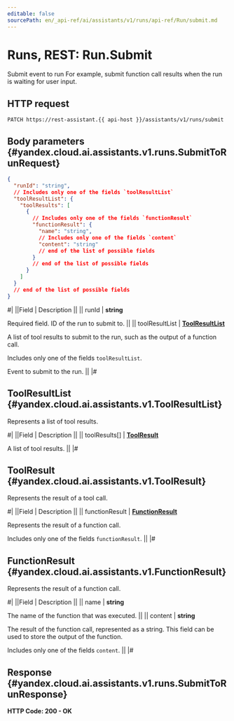 ```yaml
---
editable: false
sourcePath: en/_api-ref/ai/assistants/v1/runs/api-ref/Run/submit.md
---
```


# Runs, REST: Run.Submit

Submit event to run
For example, submit function call results when the run is waiting for user input.

## HTTP request

```
PATCH https://rest-assistant.{{ api-host }}/assistants/v1/runs/submit
```

## Body parameters {#yandex.cloud.ai.assistants.v1.runs.SubmitToRunRequest}

```json
{
  "runId": "string",
  // Includes only one of the fields `toolResultList`
  "toolResultList": {
    "toolResults": [
      {
        // Includes only one of the fields `functionResult`
        "functionResult": {
          "name": "string",
          // Includes only one of the fields `content`
          "content": "string"
          // end of the list of possible fields
        }
        // end of the list of possible fields
      }
    ]
  }
  // end of the list of possible fields
}
```

#|
||Field | Description ||
|| runId | **string**

Required field. ID of the run to submit to. ||
|| toolResultList | **[ToolResultList](#yandex.cloud.ai.assistants.v1.ToolResultList)**

A list of tool results to submit to the run, such as the output of a function call.

Includes only one of the fields `toolResultList`.

Event to submit to the run. ||
|#

## ToolResultList {#yandex.cloud.ai.assistants.v1.ToolResultList}

Represents a list of tool results.

#|
||Field | Description ||
|| toolResults[] | **[ToolResult](#yandex.cloud.ai.assistants.v1.ToolResult)**

A list of tool results. ||
|#

## ToolResult {#yandex.cloud.ai.assistants.v1.ToolResult}

Represents the result of a tool call.

#|
||Field | Description ||
|| functionResult | **[FunctionResult](#yandex.cloud.ai.assistants.v1.FunctionResult)**

Represents the result of a function call.

Includes only one of the fields `functionResult`. ||
|#

## FunctionResult {#yandex.cloud.ai.assistants.v1.FunctionResult}

Represents the result of a function call.

#|
||Field | Description ||
|| name | **string**

The name of the function that was executed. ||
|| content | **string**

The result of the function call, represented as a string.
This field can be used to store the output of the function.

Includes only one of the fields `content`. ||
|#

## Response {#yandex.cloud.ai.assistants.v1.runs.SubmitToRunResponse}

**HTTP Code: 200 - OK**